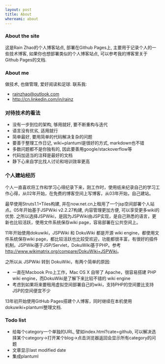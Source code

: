 ```yaml
---
layout: post
title: About
whereami: about
---
```


### About the site

这是Rain Zhao的个人博客站点, 部署在Github Pages上, 主要用于记录个人的一些技术博客, 如果你也想部署类似的个人博客站点, 可以参考我的博客里关于Github Pages的文档.

### About me

做技术, 也做管理, 爱好阅读和足球. 联系我:

* <i class="fa fa-envelope"></i> [rainzhao@outlook.com](mailto:rainzhao@outlook.com)
* <i class="fa fa-linkedin"></i> <http://cn.linkedin.com/in/rainz>

### 对待技术的看法

* 没有一步到位的架构, 够用就好, 要不断重构与迭代
* 语言没有优劣, 适用就行
* 简单最好, 要用简单的代码解决复杂的问题
* 要善于整理工作日记, wiki+plantuml是很好的方式, markdown也不错
* 多数问题都不是你独有的, 因此要善用google/stackoverflow等
* 代码加适当的注释是最好的文档
* 静下心来自学比找人讨论和培训效率更高

### 个人建站经历

个人一直喜欢将工作和学习心得纪录下来，刚工作时，使用纸来纪录自己的学习工作心得，从02年开始，在免费的博客空间上写博客，从03年开始，自己建站。

最早使用Struts1.1+Tiles构建, 并在now.net.cn上租用了一个jsp空间部署个人站点。05年开始基于JSPWiki v2.2.27构建, 内容管理更加方便, 可以享受更多wiki的优势. 之所以选择JSPWiki，是因为JSPWiki由JSP实现，是自己熟悉的语言，更新也比较活跃，使用文件系统保存wiki page，容易部署在公共空间上。

11年开始使用dokuwiki，JSPWiki 和 DokuWiki 都是开源 wiki engine，都使用文件系统保存wiki page，都比较活跃也比较受欢迎，功能都很丰富，有很好的插件机制，JSPWiki基于JSP/Servlet，DokuWiki基于PHP。参考 <http://www.wikimatrix.org/compare/DokuWiki+JSPWiki>。

之所以从 JSPWiki 转到 DokuWiki，有两个简单的原因:

* 一直在Macbook Pro上工作，Mac OS X 自带了 Apache，很容易搭建 PHP wiki engine，而DokuWiki是了解下来比较不错的 wiki engine
* 考虑到如果将来要租用虚拟空间部署自己的wiki，支持PHP的空间要比支持JSP的空间便宜不少

13年初开始使用GitHub Pages搭建个人博客，同时继续在本机使用dokuwiki+plantuml整理文档.

### Todo list

* 给每个category一个单独的URL, 譬如index.html?cate=github, 可以解决选择某个category->打开某个blog->点击浏览器返回会显示所有category的问题
* 文章显示last modified date
* 集成plantuml